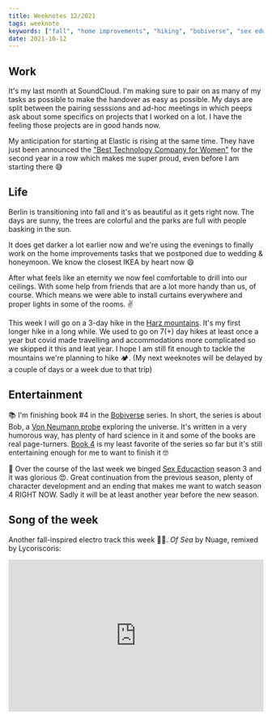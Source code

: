 ```yaml
---
title: Weeknotes 12/2021
tags: weeknote
keywords: ["fall", "home improvements", "hiking", "bobiverse", "sex education"]
date: 2021-10-12
---
```


## Work

It's my last month at SoundCloud. I'm making sure to pair on as many of my tasks as possible to make the handover as easy as possible. My days are split between the pairing sesssions and ad-hoc meetings in which peeps ask about some specifics on projects that I worked on a lot. I have the feeling those projects are in good hands now.

My anticipation for starting at Elastic is rising at the same time. They have just been announced the ["Best Technology Company for Women"](https://www.elastic.co/blog/culture-elastic-recognized-by-fairygodboss-as-the-best-technology-company-for-women-two-years-running) for the second year in a row which makes me super proud, even before I am starting there 😅

## Life

Berlin is transitioning into fall and it's as beautiful as it gets right now. The days are sunny, the trees are colorful and the parks are full with people basking in the sun.

It does get darker a lot earlier now and we're using the evenings to finally work on the home improvements tasks that we postponed due to wedding & honeymoon. We know the closest IKEA by heart now 😄

After what feels like an eternity we now feel comfortable to drill into our ceilings. With some help from friends that are a lot more handy than us, of course. Which means we were able to install curtains everywhere and proper lights in some of the rooms. ✌️

This week I will go on a 3-day hike in the [Harz mountains](https://en.wikipedia.org/wiki/Harz). It's my first longer hike in a long while. We used to go on 7(+) day hikes at least once a year but covid made travelling and accommodations more complicated so we skipped it this and leat year. I hope I am still fit enough to tackle the mountains we're planning to hike 🏕. (My next weeknotes will be delayed by a couple of days or a week due to that trip)

## Entertainment

📚 I'm finishing book #4 in the [Bobiverse](https://www.goodreads.com/series/192752-bobiverse) series. In short, the series is about Bob, a [Von Neumann probe](https://en.wikipedia.org/wiki/Self-replicating_spacecraft#Von_Neumann_probes) exploring the universe. It's written in a very humorous way, has plenty of hard science in it and some of the books are real page-turners. [Book 4](https://www.goodreads.com/book/show/42950440-heaven-s-river) is my least favorite of the series so far but it's still entertaining enough for me to want to finish it 🤓

🍿 Over the course of the last week we binged [Sex Educaction](<https://en.wikipedia.org/wiki/Sex_Education_(TV_series)>) season 3 and it was glorious 😍. Great continuation from the previous season, plenty of character development and an ending that makes me want to watch season 4 RIGHT NOW. Sadly it will be at least another year before the new season.

## Song of the week

Another fall-inspired electro track this week 🍂😊. _Of Sea_ by Nuage, remixed by Lycoriscoris:

<iframe width="100%" height="300" title="Embedded song from SoundCloud" scrolling="no" frameborder="no" src="https://w.soundcloud.com/player/?url=https%3A//api.soundcloud.com/tracks/1117082434&color=%23ff5500&auto_play=false&hide_related=false&show_comments=true&show_user=true&show_reposts=false&show_teaser=true&visual=true" loading="lazy"></iframe>
